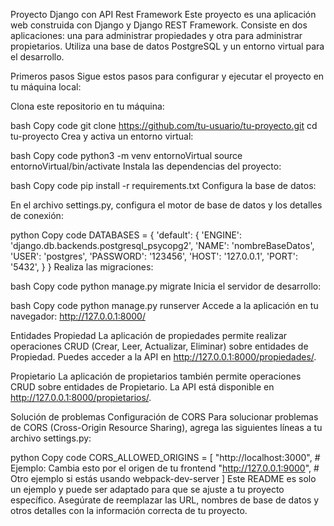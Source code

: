 Proyecto Django con API Rest Framework
Este proyecto es una aplicación web construida con Django y Django REST Framework. Consiste en dos aplicaciones: una para administrar propiedades y otra para administrar propietarios. Utiliza una base de datos PostgreSQL y un entorno virtual para el desarrollo.

Primeros pasos
Sigue estos pasos para configurar y ejecutar el proyecto en tu máquina local:

Clona este repositorio en tu máquina:

bash
Copy code
git clone https://github.com/tu-usuario/tu-proyecto.git
cd tu-proyecto
Crea y activa un entorno virtual:

bash
Copy code
python3 -m venv entornoVirtual
source entornoVirtual/bin/activate
Instala las dependencias del proyecto:

bash
Copy code
pip install -r requirements.txt
Configura la base de datos:

En el archivo settings.py, configura el motor de base de datos y los detalles de conexión:

python
Copy code
DATABASES = {
    'default': {
        'ENGINE': 'django.db.backends.postgresql_psycopg2',
        'NAME': 'nombreBaseDatos',
        'USER': 'postgres',
        'PASSWORD': '123456',
        'HOST': '127.0.0.1',
        'PORT': '5432',
    }
}
Realiza las migraciones:

bash
Copy code
python manage.py migrate
Inicia el servidor de desarrollo:

bash
Copy code
python manage.py runserver
Accede a la aplicación en tu navegador: http://127.0.0.1:8000/

Entidades
Propiedad
La aplicación de propiedades permite realizar operaciones CRUD (Crear, Leer, Actualizar, Eliminar) sobre entidades de Propiedad. Puedes acceder a la API en http://127.0.0.1:8000/propiedades/.

Propietario
La aplicación de propietarios también permite operaciones CRUD sobre entidades de Propietario. La API está disponible en http://127.0.0.1:8000/propietarios/.

Solución de problemas
Configuración de CORS
Para solucionar problemas de CORS (Cross-Origin Resource Sharing), agrega las siguientes líneas a tu archivo settings.py:

python
Copy code
CORS_ALLOWED_ORIGINS = [
    "http://localhost:3000",  # Ejemplo: Cambia esto por el origen de tu frontend
    "http://127.0.0.1:9000",  # Otro ejemplo si estás usando webpack-dev-server
]
Este README es solo un ejemplo y puede ser adaptado para que se ajuste a tu proyecto específico. Asegúrate de reemplazar las URL, nombres de base de datos y otros detalles con la información correcta de tu proyecto.




